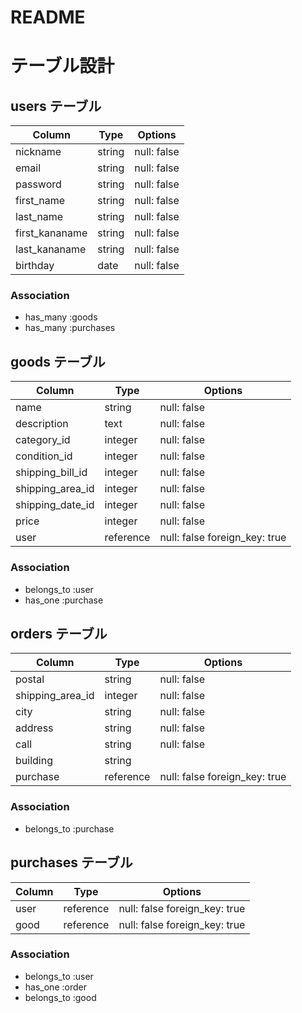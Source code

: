 # README

# テーブル設計

## users テーブル

| Column          | Type      | Options     |
| --------        | ------    | ----------- |
| nickname        | string    | null: false |
| email           | string    | null: false |
| password        | string    | null: false |
| first_name      | string    | null: false |
| last_name       | string    | null: false |
| first_kananame  | string    | null: false |
| last_kananame   | string    | null: false |
| birthday        | date      | null: false |

### Association

- has_many :goods
- has_many :purchases

## goods テーブル

| Column          | Type      | Options                      |
| --------        | ------    | -----------                  |
| name            | string    | null: false                  |
| description     | text      | null: false                  |
| category_id     | integer   | null: false                  |
| condition_id    | integer   | null: false                  |
| shipping_bill_id| integer   | null: false                  |
| shipping_area_id| integer   | null: false                  |
| shipping_date_id| integer   | null: false                  |
| price           | integer   | null: false                  |
| user            | reference | null: false foreign_key: true|



### Association

- belongs_to :user
- has_one :purchase



## orders テーブル

| Column          | Type      | Options                      |
| --------        | ------    | -----------                  |
| postal          | string    | null: false                  |
|shipping_area_id | integer   | null: false                  |
| city            | string    | null: false                  |
| address         | string    | null: false                  |
| call            | string    | null: false                  |
| building        | string    |                              |
| purchase        | reference | null: false foreign_key: true|

### Association

- belongs_to :purchase

## purchases テーブル

| Column          | Type      | Options                      |
| --------        | ------    | -----------------------------|
| user            | reference | null: false foreign_key: true|
| good            | reference | null: false foreign_key: true|

### Association

- belongs_to :user
- has_one :order
- belongs_to :good

